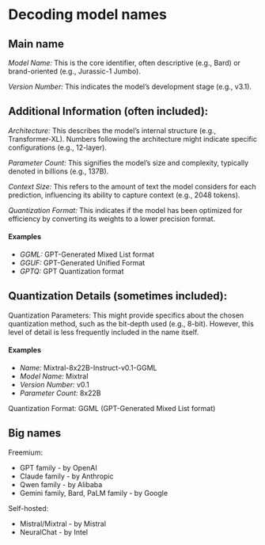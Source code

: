 # Decoding model names

## Main name

*Model Name:* This is the core identifier, often descriptive (e.g., Bard) or brand-oriented (e.g., Jurassic-1 Jumbo).

*Version Number:* This indicates the model’s development stage (e.g., v3.1).

## Additional Information (often included):

*Architecture:* This describes the model’s internal structure (e.g., Transformer-XL). Numbers following the architecture might indicate specific configurations (e.g., 12-layer).

*Parameter Count:* This signifies the model’s size and complexity, typically denoted in billions (e.g., 137B).

*Context Size:* This refers to the amount of text the model considers for each prediction, influencing its ability to capture context (e.g., 2048 tokens).

*Quantization Format:* This indicates if the model has been optimized for efficiency by converting its weights to a lower precision format. 

#### Examples

* *GGML:* GPT-Generated Mixed List format
* *GGUF:* GPT-Generated Unified Format
* *GPTQ:* GPT Quantization format

## Quantization Details (sometimes included):

Quantization Parameters: This might provide specifics about the chosen quantization method, such as the bit-depth used (e.g., 8-bit). However, this level of detail is less frequently included in the name itself.


#### Examples

* *Name:* Mixtral-8x22B-Instruct-v0.1-GGML
* *Model Name:* Mixtral
* *Version Number:* v0.1
* *Parameter Count:* 8x22B

Quantization Format: GGML (GPT-Generated Mixed List format)

## Big names

Freemium:
* GPT family - by OpenAI
* Claude family - by Anthropic
* Qwen family - by Alibaba
* Gemini family, Bard, PaLM family - by Google

Self-hosted:
* Mistral/Mixtral - by Mistral
* NeuralChat - by Intel



